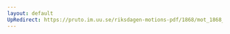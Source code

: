 ```yaml
---
layout: default
UpRedirect: https://pruto.im.uu.se/riksdagen-motions-pdf/1868/mot_1868__ak__153.pdf
---
```

